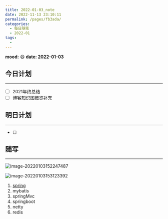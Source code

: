 ```yaml
---
title: 2022-01-03_note
date: 2022-11-13 23:10:11
permalink: /pages/fb3ada/
categories:
  - 每日随笔
  - 2022-01
tags:
  - 
---
```

**mood:** :smile:  									**date: 2022-01-03**  

## 今日计划  
------
- [ ]  2021年终总结
- [ ]  博客知识图概览补充
## 明日计划  
------
- [ ]  
## 随写 
------

![image-20220103152247487](https://img.ggball.top/picGo/image-20220103152247487.png)

![image-20220103153123392](https://img.ggball.top/picGo/image-20220103153123392.png)

1. [spring]()
2. mybatis
3.  springMvc
4. springboot
5. netty
6. redis